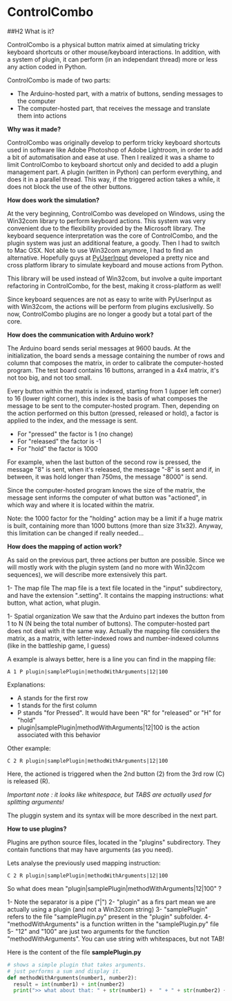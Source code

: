 ControlCombo
============

##H2 What is it?

ControlCombo is a physical button matrix aimed at simulating tricky keyboard shortcuts or other mouse/keyboard interactions. In addition, with a system of plugin, it can perform (in an independant thread) more or less any action coded in Python.

ControlCombo is made of two parts:
- The Arduino-hosted part, with a matrix of buttons, sending messages to the computer
- The computer-hosted part, that receives the message and translate them into actions



**Why was it made?**

ControlCombo was originally develop to perform tricky keyboard shortcuts used in software like Adobe Photoshop of Adobe Lightroom, in order to add a bit of automatisation and ease at use.
Then I realized it was a shame to limit ControlCombo to keyboard shortcut only and decided to add a plugin management part. A plugin (written in Python) can perform everything, and does it in a parallel thread. This way, if the triggered action takes a while, it does not block the use of the other buttons.



**How does work the simulation?**

At the very beginning, ControlCombo was developed on Windows, using the Win32com library to perform keyboard actions. This system was very convenient due to the flexibility provided by the Microsoft library. The keyboard sequence interpretation was the core of ControlCombo, and the plugin system was just an additional feature, a goody.
Then I had to switch to Mac OSX. Not able to use Win32com anymore, I had to find an alternative. Hopefully guys at [PyUserInput](https://github.com/SavinaRoja/PyUserInput) developed a pretty nice and cross platform library to simulate keyboard and mouse actions from Python.

This library will be used instead of Win32com, but involve a quite important refactoring in ControlCombo, for the best, making it cross-platform as well!

Since keyboard sequences are not as easy to write with PyUserInput as with Win32com, the actions will be perform from plugins exclusivelly. So now, ControlCombo plugins are no longer a goody but a total part of the core.



**How does the communication with Arduino work?**

The Arduino board sends serial messages at 9600 bauds. At the initialization, the board sends a message containing the number of rows and column that composes the matrix, in order to calibrate the computer-hosted program. The test board contains 16 buttons, arranged in a 4x4 matrix, it's not too big, and not too small.

Every button within the matrix is indexed, starting from 1 (upper left corner) to 16 (lower right corner), this index is the basis of what composes the message to be sent to the computer-hosted program. Then, depending on the action performed on this button (pressed, released or hold), a factor is applied to the index, and the message is sent.
- For "pressed" the factor is 1 (no change)
- For "released" the factor is -1
- For "hold" the factor is 1000

For example, when the last button of the second row is pressed, the message "8" is sent, when it's released, the message "-8" is sent and if, in between, it was hold longer than 750ms, the message "8000" is send.

Since the computer-hosted program knows the size of the matrix, the message sent informs the computer of what button was "actioned", in which way and where it is located within the matrix.

Note: the 1000 factor for the "holding" action may be a limit if a huge matrix is built, containing more than 1000 buttons (more than size 31x32). Anyway, this limitation can be changed if really needed...



**How does the mapping of action work?**

As said on the previous part, three actions per button are possible. Since we will mostly work with the plugin system (and no more with Win32com sequences), we will describe more extensively this part.

1- The map file
The map file is a text file located in the "input" subdirectory, and have the extension ".setting". It contains the mapping instructions: what button, what action, what plugin.


1- Spatial organization
We saw that the Arduino part indexes the button from 1 to N (N being the total number of buttons). The computer-hosted part does not deal with it the same way. Actually the mapping file considers the matrix, as a matrix, with letter-indexed rows and number-indexed columns (like in the battleship game, I guess)

A example is always better, here is a line you can find in the mapping file:

```
A 1 P plugin|samplePlugin|methodWithArguments|12|100

```

Explanations:
- A stands for the first row
- 1 stands for the first column
- P stands "for Pressed". It would have been "R" for "released" or "H" for "hold"
- plugin|samplePlugin|methodWithArguments|12|100 is the action associated with this behavior

Other example:

```
C 2 R plugin|samplePlugin|methodWithArguments|12|100
```
Here, the actioned is triggered when the 2nd button (2) from the 3rd row (C) is released (R).

_Important note : it looks like whitespace, but TABS are actually used for splitting arguments!_


The pluggin system and its syntax will be more described in the next part.


**How to use plugins?**

Plugins are python source files, located in the "plugins" subdirectory. They contain functions that may have arguments (as you need).

Lets analyse the previously used mapping instruction:

```
C 2 R plugin|samplePlugin|methodWithArguments|12|100
```

So what does mean "plugin|samplePlugin|methodWithArguments|12|100" ?

1- Note the separator is a pipe ("|")
2- "plugin" as a firs part mean we are actually using a plugin (and not a Win32com string)
3- "samplePlugin" refers to the file "samplePlugin.py" present in the "plugin" subfolder.
4- "methodWithArguments" is a function written in the "samplePlugin.py" file
5- "12" and "100" are just two arguments for the function "methodWithArguments". You can use string with whitespaces, but not TAB!

Here is the content of the file __samplePlugin.py__

```python
# shows a simple plugin that takes arguments.
# just performs a sum and display it.
def methodWithArguments(number1, number2):
  result = int(number1) + int(number2)
  print(">> what about that: " + str(number1) +  " + " + str(number2) + " = " + str(result))
```
